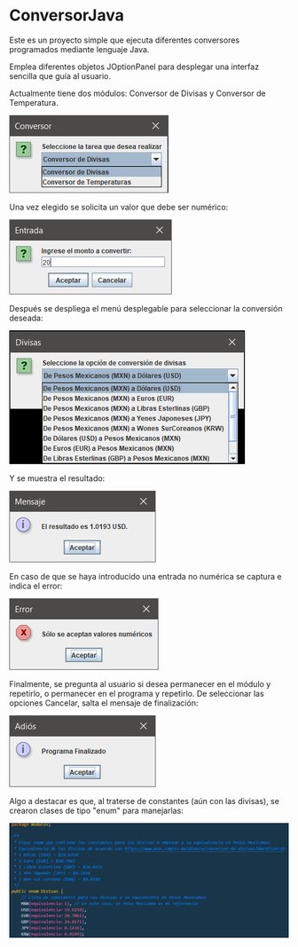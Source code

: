 # ConversorJava

Este es un proyecto simple que ejecuta diferentes conversores programados mediante lenguaje Java.

Emplea diferentes objetos JOptionPanel para desplegar una interfaz sencilla que guía al usuario.

Actualmente tiene dos módulos: Conversor de Divisas y Conversor de Temperatura.

![Image text](img/menu_principal.png)

Una vez elegido se solicita un valor que debe ser numérico:

![Image text](img/entrada.PNG)

Después se despliega el menú desplegable para seleccionar la conversión deseada:

![Image text](img/menu_divisas.png)

Y se muestra el resultado:

![Image text](img/resultado_divisas.PNG)

En caso de que se haya introducido una entrada no numérica se captura e indica el error:

![Image text](img/error.PNG)

Finalmente, se pregunta al usuario si desea permanecer en el módulo y repetirlo, o permanecer en el programa y repetirlo.
De seleccionar las opciones Cancelar, salta el mensaje de finalización:

![Image text](img/adios.PNG)

Algo a destacar es que, al traterse de constantes (aún con las divisas), se crearon clases de tipo "enum" para manejarlas:

![Image text](img/enum_class.PNG)